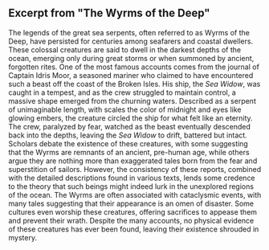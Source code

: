 ## Excerpt from "The Wyrms of the Deep"

The legends of the great sea serpents, often referred to as Wyrms of the Deep, have persisted for centuries among seafarers and coastal dwellers. These colossal creatures are said to dwell in the darkest depths of the ocean, emerging only during great storms or when summoned by ancient, forgotten rites. One of the most famous accounts comes from the journal of Captain Idris Moor, a seasoned mariner who claimed to have encountered such a beast off the coast of the Broken Isles. His ship, the _Sea Widow_, was caught in a tempest, and as the crew struggled to maintain control, a massive shape emerged from the churning waters. Described as a serpent of unimaginable length, with scales the color of midnight and eyes like glowing embers, the creature circled the ship for what felt like an eternity. The crew, paralyzed by fear, watched as the beast eventually descended back into the depths, leaving the _Sea Widow_ to drift, battered but intact. Scholars debate the existence of these creatures, with some suggesting that the Wyrms are remnants of an ancient, pre-human age, while others argue they are nothing more than exaggerated tales born from the fear and superstition of sailors. However, the consistency of these reports, combined with the detailed descriptions found in various texts, lends some credence to the theory that such beings might indeed lurk in the unexplored regions of the ocean. The Wyrms are often associated with cataclysmic events, with many tales suggesting that their appearance is an omen of disaster. Some cultures even worship these creatures, offering sacrifices to appease them and prevent their wrath. Despite the many accounts, no physical evidence of these creatures has ever been found, leaving their existence shrouded in mystery.